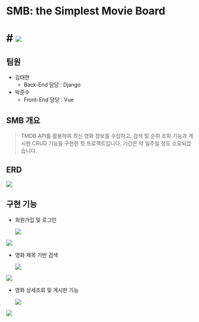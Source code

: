 # SMB: the Simplest Movie Board

# # ![](https://images.velog.io/images/kimth1113/post/abd187bb-e11a-4991-8cad-6a7e60543ade/image.png)



## 팀원

- 김태현
  - Back-End 담당 : Django
- 박준수
  - Front-End 담당 : Vue

## SMB 개요

> TMDB API를 활용하여 최신 영화 정보를 수집하고, 검색 및 순위 조회 기능과 게시판 CRUD 기능을 구현한 첫 프로젝트입니다. 기간은 약 일주일 정도 소요되었습니다.



## ERD

![](https://images.velog.io/images/kimth1113/post/0e1f72fe-b589-4fcb-8ef3-0383fbd6b26c/image.png)



## 구현 기능

- 회원가입 및 로그인

  ![](https://images.velog.io/images/kimth1113/post/9d1635b0-15be-4980-aa84-5c0dc4e3599b/image.png)

![](https://images.velog.io/images/kimth1113/post/1a05b1cd-2149-423f-8ba0-9d61c4c27fbc/ezgif.com-gif-maker%20(6).gif)

- 영화 제목 기반 검색

  ![](https://images.velog.io/images/kimth1113/post/eb8da247-ff33-48c0-b978-18c230f406ac/image.png)

![](https://images.velog.io/images/kimth1113/post/20c0fdd3-67da-4e7d-a10c-9d65353f21c7/ezgif.com-gif-maker%20(5).gif)

- 영화 상세조회 및 게시판 기능

  ![](https://images.velog.io/images/kimth1113/post/b24af62f-3f93-46ed-9648-e6fd616c1a49/image.png)

![](https://images.velog.io/images/kimth1113/post/c90688d7-28da-4ecf-9ec7-e9978c4d11de/ezgif.com-gif-maker%20(5).gif)




